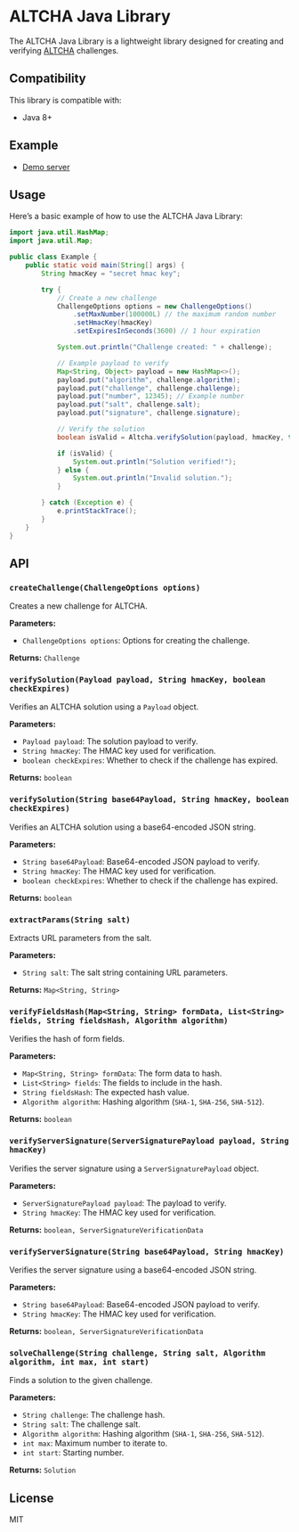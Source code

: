 # ALTCHA Java Library

The ALTCHA Java Library is a lightweight library designed for creating and verifying [ALTCHA](https://altcha.org) challenges.

## Compatibility

This library is compatible with:

- Java 8+

## Example

- [Demo server](https://github.com/altcha-org/altcha-starter-java)

<!--
## Installation

To install the ALTCHA Java Library, add the following dependency to your `pom.xml` if you use Maven:

```xml
<dependency>
    <groupId>org.altcha</groupId>
    <artifactId>altcha</artifactId>
    <version>1.0.0</version>
</dependency>
```

Or, if you use Gradle, add the following to your `build.gradle`:

```groovy
implementation 'org.altcha:altcha:1.0.0'
```
-->

## Usage

Here’s a basic example of how to use the ALTCHA Java Library:

```java
import java.util.HashMap;
import java.util.Map;

public class Example {
    public static void main(String[] args) {
        String hmacKey = "secret hmac key";

        try {
            // Create a new challenge
            ChallengeOptions options = new ChallengeOptions()
                .setMaxNumber(100000L) // the maximum random number
                .setHmacKey(hmacKey)
                .setExpiresInSeconds(3600) // 1 hour expiration

            System.out.println("Challenge created: " + challenge);

            // Example payload to verify
            Map<String, Object> payload = new HashMap<>();
            payload.put("algorithm", challenge.algorithm);
            payload.put("challenge", challenge.challenge);
            payload.put("number", 12345); // Example number
            payload.put("salt", challenge.salt);
            payload.put("signature", challenge.signature);

            // Verify the solution
            boolean isValid = Altcha.verifySolution(payload, hmacKey, true);

            if (isValid) {
                System.out.println("Solution verified!");
            } else {
                System.out.println("Invalid solution.");
            }

        } catch (Exception e) {
            e.printStackTrace();
        }
    }
}
```

## API

### `createChallenge(ChallengeOptions options)`

Creates a new challenge for ALTCHA.

**Parameters:**

- `ChallengeOptions options`: Options for creating the challenge.

**Returns:** `Challenge`

### `verifySolution(Payload payload, String hmacKey, boolean checkExpires)`

Verifies an ALTCHA solution using a `Payload` object.

**Parameters:**

- `Payload payload`: The solution payload to verify.
- `String hmacKey`: The HMAC key used for verification.
- `boolean checkExpires`: Whether to check if the challenge has expired.

**Returns:** `boolean`

### `verifySolution(String base64Payload, String hmacKey, boolean checkExpires)`

Verifies an ALTCHA solution using a base64-encoded JSON string.

**Parameters:**

- `String base64Payload`: Base64-encoded JSON payload to verify.
- `String hmacKey`: The HMAC key used for verification.
- `boolean checkExpires`: Whether to check if the challenge has expired.

**Returns:** `boolean`

### `extractParams(String salt)`

Extracts URL parameters from the salt.

**Parameters:**

- `String salt`: The salt string containing URL parameters.

**Returns:** `Map<String, String>`

### `verifyFieldsHash(Map<String, String> formData, List<String> fields, String fieldsHash, Algorithm algorithm)`

Verifies the hash of form fields.

**Parameters:**

- `Map<String, String> formData`: The form data to hash.
- `List<String> fields`: The fields to include in the hash.
- `String fieldsHash`: The expected hash value.
- `Algorithm algorithm`: Hashing algorithm (`SHA-1`, `SHA-256`, `SHA-512`).

**Returns:** `boolean`

### `verifyServerSignature(ServerSignaturePayload payload, String hmacKey)`

Verifies the server signature using a `ServerSignaturePayload` object.

**Parameters:**

- `ServerSignaturePayload payload`: The payload to verify.
- `String hmacKey`: The HMAC key used for verification.

**Returns:** `boolean, ServerSignatureVerificationData`

### `verifyServerSignature(String base64Payload, String hmacKey)`

Verifies the server signature using a base64-encoded JSON string.

**Parameters:**

- `String base64Payload`: Base64-encoded JSON payload to verify.
- `String hmacKey`: The HMAC key used for verification.

**Returns:** `boolean, ServerSignatureVerificationData`

### `solveChallenge(String challenge, String salt, Algorithm algorithm, int max, int start)`

Finds a solution to the given challenge.

**Parameters:**

- `String challenge`: The challenge hash.
- `String salt`: The challenge salt.
- `Algorithm algorithm`: Hashing algorithm (`SHA-1`, `SHA-256`, `SHA-512`).
- `int max`: Maximum number to iterate to.
- `int start`: Starting number.

**Returns:** `Solution`

## License

MIT